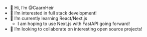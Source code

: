 - 👋 Hi, I’m @CaarnHeir
- 👀 I’m interested in full stack development!
- 🌱 I’m currently learning React/Next.js
  - I am hoping to use Next.js with FastAPI going forward!
- 💞️ I’m looking to collaborate on interesting open source projects!

<!---
CaarnHeir/CaarnHeir is a ✨ special ✨ repository because its `README.md` (this file) appears on your GitHub profile.
You can click the Preview link to take a look at your changes.
--->
